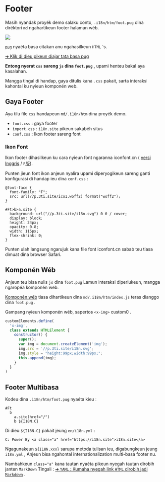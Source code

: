 # Footer

Masih nyandak proyék demo salaku conto, `.i18n/htm/foot.pug` dina diréktori `md` ngahartikeun footer halaman wéb.

![](https://p.3ti.site/1721286077.avif)

[`pug`](https://pugjs.org) nyaéta basa citakan anu ngahasilkeun `HTML` 's.

[➔ Klik di dieu pikeun diajar tata basa pug](https://pugjs.org)

**Entong nyerat `css` sareng `js` dina `foot.pug`** , upami henteu bakal aya kasalahan.

Mangga tingal di handap, gaya ditulis kana `.css` pakait, sarta interaksi kahontal ku nyieun komponén web.

## Gaya Footer

Aya tilu file `css` handapeun `md/.i18n/htm` dina proyék demo.

* `foot.css` : gaya footer
* `import.css` : `i18n.site` pikeun sakabéh situs
* `conf.css` : Ikon footer sareng font

### Ikon Font

Ikon footer dihasilkeun ku cara nyieun font ngaranna iconfont.cn ( [versi Inggris](https://www.iconfont.cn/?lang=en-us) / `F`[版](https://www.iconfont.cn/?lang=zh)).

Punten jieun font ikon anjeun nyalira upami diperyogikeun sareng ganti konfigurasi di handap ieu dina `conf.css` :

```
@font-face {
  font-family: "F";
  src: url(//p.3ti.site/ico1.woff2) format("woff2");
}

#Ft>b>a.site {
  background: url("//p.3ti.site/i18n.svg") 0 0 / cover;
  display: block;
  height: 24px;
  opacity: 0.8;
  width: 115px;
  flex-shrink: 0;
}
```

Punten ulah langsung ngarujuk kana file font iconfont.cn sabab teu tiasa dimuat dina browser Safari.

## Komponén Wéb

Anjeun teu bisa nulis `js` dina `foot.pug` Lamun interaksi diperlukeun, mangga ngaropéa komponén web.

[Komponén wéb](https://www.freecodecamp.org/news/build-your-first-web-component/) tiasa dihartikeun dina `md/.i18n/htm/index.js` teras dianggo dina `foot.pug` .

Gampang nyieun komponén wéb, sapertos `<x-img>` custom0 .

```js
customElements.define(
  'x-img',
  class extends HTMLElement {
    constructor() {
      super();
      var img = document.createElement('img');
      img.src = '//p.3ti.site/i18n.svg';
      img.style = "height:99px;width:99px;";
      this.append(img);
    }
  }
)
```

## Footer Multibasa

Kodeu dina `.i18n/htm/foot.pug` nyaéta kieu :

```
#Ft
  b
    a.site(href="/")
    b ${I18N.C}
```

Di dieu `${I18N.C}` pakait jeung `en/i18n.yml` :

```
C: Power By <a class="a" href="https://i18n.site">i18n.site</a>
```

Ngagunakeun `${I18N.xxx}` sarupa metoda tulisan ieu, digabungkeun jeung `i18n.yml` , Anjeun bisa ngahontal internationalization multi-basa footer nu.

Nambahkeun `class="a"` kana tautan nyaéta pikeun nyegah tautan dirobih janten `MarkDown` Tingali :
 [➔ `YAML` : Kumaha nyegah link `HTML` dirobih jadi `Markdown`](/i18/qa#H2) .